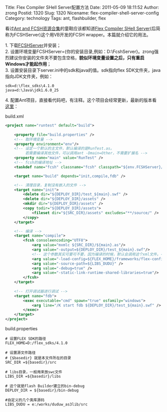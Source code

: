Title: Flex Compiler SHell Server配置方法
Date: 2011-05-09 18:11:52
Author: zrong
Postid: 1320
Slug: 1320
Nicename: flex-compiler-shell-server-config
Category: technology
Tags: ant, flashbuilder, flex

看过[Ant and FCSH资源合集](http://zengrong.net/post/1317.htm)的童鞋应该都知道[Flex Compiler SHell Server](http://code.google.com/p/fsch/)(后简称为FCSHServer)这个用VB开发的FCSH wrapper。本篇就介绍它的用法。

1\. 下载[FCSHServer](http://code.google.com/p/fsch/downloads/list)并安装；  
2\. 设置环境变量FCSHServer={你的安装目录,例如：D:\FcshServer}。zrong强烈建议你安装的文件夹不要包含空格，**貌似环境变量设置之后，只有重启Windows才能起作用**；  
3\. 设置安装目录下server.ini中的sdk和java的值。sdk指向flex SDK文件夹，java指向JDK文件夹，例如：
```
sdk=d:\flex_sdks\4.1.0
java=d:\Java\jdk1.6.0_25
```
4\. 配置Ant项目，直接看代码吧，有注释。这个项目会经常更新，最新的版本看 [这里](https://gist.github.com/958715)：

<!--more-->

build.xml

``` XML
<project name="runtest" default="build">
 
    <property file="build.properties" />
    <!-- 取环境变量 -->
    <property environment="env"/>
    <!-- 设定一个默认的主文件，默认编译的是RunTest.as。
         若需要编译其他文件，可以调用ant -Dmain=Other，不需要扩展名 -->
    <property name="main" value="RunTest" />
    <!-- fcsh的编译地址 -->
    <taskdef name="fcsh" classname="fcsh" classpath="${env.FCSHServer}/fcsh.jar" />

    <target name="build" depends="init,compile,fdb" />

    <!-- 清理目录，复制没有嵌入的文件 -->
    <target name="init">
        <delete dir="${DEPLOY_DIR}/test_${main}.swf" />
        <delete dir="${DEPLOY_DIR}/assets" />
        <mkdir dir="${DEPLOY_DIR}/assets" />
        <copy todir="${DEPLOY_DIR}/assets">
            <fileset dir="${SRC_DIR}/assets" excludes="**/source/" />
        </copy>
    </target>

    <!-- 编译 -->
    <target name="compile">
        <fcsh consoleencoding="UTF8">
            <arg value="mxmlc ${SRC_DIR}/${main}.as"/>
            <arg value="-output=${DEPLOY_DIR}/test_${main}.swf"/>
            <!-- 这个参数其实可要可不要，因为编译的时候，默认会调用这个xml文件。-->
            <arg value="-load-config=${FLEX_HOME}/frameworks/flex-config.xml"/>
            <arg value="-source-path=${LIBS_DUDU}" /> 
            <arg value="-debug=true" />
            <arg value="-static-link-runtime-shared-libraries=true"/>
        </fcsh>
    </target>
    
    <!-- 打开调试器进行调试 -->
    <target name="fdb">
        <exec executable="cmd" spawn="true" osfamily="windows">
            <arg line="/K start fdb ${DEPLOY_DIR}/test_${main}.swf" />
        </exec>
    </target>
</project>
```

build.properties

```
# 设置FLEX SDK的路径
FLEX_HOME=D:/flex_sdks/4.1.0

# 设置源文件路径
# {$basedir} 就是本文件所在的目录
SRC_DIR =${basedir}/src

# libs目录，一般用来放swc文件
LIBS_DIR =${basedir}/libs

# 这个就是Flash Builder建立的bin-debug
DEPLOY_DIR = ${basedir}/bin-debug

#自定义的几个类库源码
LIBS_DUDU = e:/works/duduw_as3lib/src
```
